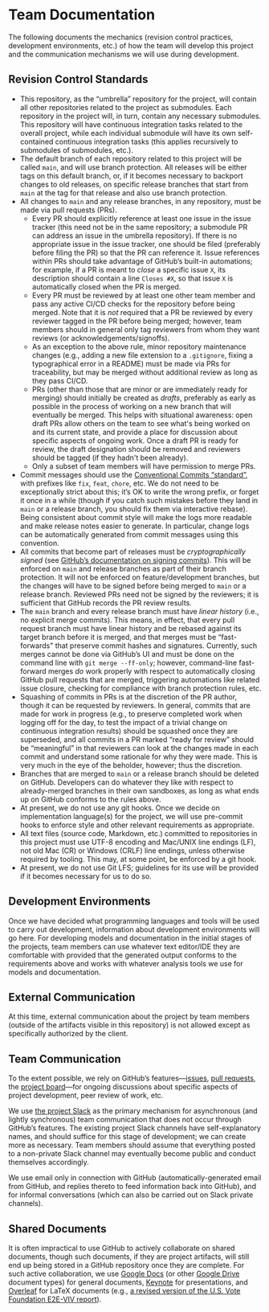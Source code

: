 # Team Documentation

The following documents the mechanics (revision control practices, development environments, etc.) of how the team will develop this project and the communication mechanisms we will use during development.

## Revision Control Standards

- This repository, as the “umbrella” repository for the project, will contain all other repositories related to the project as submodules. Each repository in the project will, in turn, contain any necessary submodules. This repository will have continuous integration tasks related to the overall project, while each individual submodule will have its own self-contained continuous integration tasks (this applies recursively to submodules of submodules, etc.).
- The default branch of each repository related to this project will be called `main`, and will use branch protection. All releases will be either tags on this default branch, or, if it becomes necessary to backport changes to old releases, on specific release branches that start from `main` at the tag for that release and also use branch protection.
- All changes to `main` and any release branches, in any repository, must be made via pull requests (PRs).
	- Every PR should explicitly reference at least one issue in the issue tracker (this need not be in the same repository; a submodule PR can address an issue in the umbrella repository). If there is no appropriate issue in the issue tracker, one should be filed (preferably before filing the PR) so that the PR can reference it. Issue references within PRs should take advantage of GitHub’s built-in automations; for example, if a PR is meant to _close_ a specific issue `X`, its description should contain a line `Closes #X`, so that issue `X` is automatically closed when the PR is merged.
    - Every PR must be reviewed by at least one other team member and pass any active CI/CD checks for the repository before being merged. Note that it is _not_ required that a PR be reviewed by every reviewer tagged in the PR before being merged; however, team members should in general only tag reviewers from whom they want reviews (or acknowledgements/signoffs).
    - As an exception to the above rule, minor repository maintenance changes (e.g., adding a new file extension to a `.gitignore`, fixing a typographical error in a README) must be made via PRs for traceability, but may be merged without additional review as long as they pass CI/CD.
    - PRs (other than those that are minor or are immediately ready for merging) should initially be created as _drafts_, preferably as early as possible in the process of working on a new branch that will eventually be merged. This helps with situational awareness: open draft PRs allow others on the team to see what's being worked on and its current state, and provide a place for discussion about specific aspects of ongoing work. Once a draft PR is ready for review, the draft designation should be removed and reviewers should be tagged (if they hadn't been already).
    - Only a subset of team members will have permission to merge PRs.
- Commit messages should use the [Conventional Commits “standard”](https://www.conventionalcommits.org/en/v1.0.0/), with prefixes like `fix`, `feat`, `chore`, etc. We do not need to be exceptionally strict about this; it’s OK to write the wrong prefix, or forget it once in a while (though if you catch such mistakes before they land in `main` or a release branch, you should fix them via interactive rebase). Being consistent about commit style will make the logs more readable and make release notes easier to generate. In particular, change logs can be automatically generated from commit messages using this convention.
- All commits that become part of releases must be _cryptographically signed_ (see [GitHub’s documentation on signing commits](https://docs.github.com/en/authentication/managing-commit-signature-verification/signing-commits)). This will be enforced on `main` and release branches as part of their branch protection. It will not be enforced on feature/development branches, but the changes will have to be signed before being merged to `main` or a release branch. Reviewed PRs need not be signed by the reviewers; it is sufficient that GitHub records the PR review results.
- The `main` branch and every release branch must have _linear history_ (i.e., no explicit merge commits). This means, in effect, that every pull request branch must have linear history and be rebased against its target branch before it is merged, and that merges must be “fast-forwards" that preserve commit hashes and signatures. Currently, such merges cannot be done via GitHub’s UI and must be done on the command line with `git merge --ff-only`; however, command-line fast-forward merges _do_ work properly with respect to automatically closing GitHub pull requests that are merged, triggering automations like related issue closure, checking for compliance with branch protection rules, etc.
- Squashing of commits in PRs is at the discretion of the PR author, though it can be requested by reviewers. In general, commits that are made for work in progress (e.g., to preserve completed work when logging off for the day, to test the impact of a trivial change on continuous integration results) should be squashed once they are superseded, and all commits in a PR marked “ready for review” should be “meaningful” in that reviewers can look at the changes made in each commit and understand some rationale for why they were made. This is very much in the eye of the beholder, however; thus the discretion.
- Branches that are merged to `main` or a release branch should be deleted on GitHub. Developers can do whatever they like with respect to already-merged branches in their own sandboxes, as long as what ends up on GitHub conforms to the rules above.
- At present, we do not use any git hooks. Once we decide on implementation language(s) for the project, we will use pre-commit hooks to enforce style and other relevant requirements as appropriate.
- All text files (source code, Markdown, etc.) committed to repositories in this project must use UTF-8 encoding and Mac/UNIX line endings (LF), not old Mac (CR) or Windows (CRLF) line endings, unless otherwise required by tooling. This may, at some point, be enforced by a git hook.
- At present, we do not use Git LFS; guidelines for its use will be provided if it becomes necessary for us to do so.


## Development Environments

Once we have decided what programming languages and tools will be used to carry out development, information about development environments will go here. For developing models and documentation in the initial stages of the projects, team members can use whatever text editor/IDE they are comfortable with provided that the generated output conforms to the requirements above and works with whatever analysis tools we use for models and documentation.

## External Communication

At this time, external communication about the project by team members (outside of the artifacts visible in this repository) is not allowed except as specifically authorized by the client.

## Team Communication

To the extent possible, we rely on GitHub’s features—[issues](https://github.com/FreeAndFair/TuskMobileVoting/issues), [pull requests](https://github.com/FreeAndFair/TuskMobileVoting/issues), the [project board](https://github.com/orgs/FreeAndFair/projects/2/views/2)—for ongoing discussions about specific aspects of project development, peer review of work, etc.

We use [the project Slack](https://freeandfair-e2eviv.slack.com/) as the primary mechanism for asynchronous (and lightly synchronous) team communication that does not occur through GitHub’s features. The existing project Slack channels have self-explanatory names, and should suffice for this stage of development; we can create more as necessary. Team members should assume that everything posted to a non-private Slack channel may eventually become public and conduct themselves accordingly.

We use email only in connection with GitHub (automatically-generated email from GitHub, and replies thereto to feed information back into GitHub), and for informal conversations (which can also be carried out on Slack private channels).

## Shared Documents

It is often impractical to use GitHub to actively collaborate on shared documents, though such documents, if they are project artifacts, will still end up being stored in a GitHub repository once they are complete. For such active collaboration, we use [Google Docs](https://docs.google.com/) (or other [Google Drive](https://drive.google.com) document types) for general documents, [Keynote](https://icloud.com/keynote/) for presentations, and [Overleaf](https://overleaf.com/) for LaTeX documents (e.g., [a revised version of the U.S. Vote Foundation E2E-VIV report](https://www.overleaf.com/project/66b2fd33e438104aaeb65119)).

